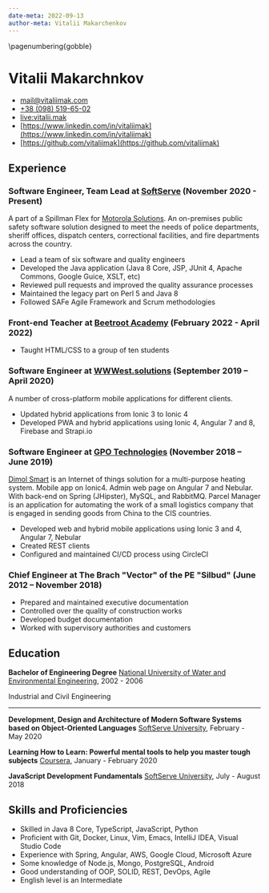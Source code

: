 ```yaml
---
date-meta: 2022-09-13
author-meta: Vitalii Makarchenkov
---
```

\pagenumbering{gobble}
# Vitalii Makarchnkov

- [mail@vitaliimak.com](mailto:mail@vitaliimak.com)
- [+38 (098) 519-65-02](tel:+380985196502)
- [live:vitalii.mak](tel:live:vitalii.mak)
- [https://www.linkedin.com/in/vitaliimak](https://www.linkedin.com/in/vitaliimak)
- [https://github.com/vitaliimak](https://github.com/vitaliimak)

## Experience

### Software Engineer, Team Lead at [SoftServe](https://www.softserveinc.com/) (November 2020 - Present)

A part of a Spillman Flex for [Motorola Solutions](https://www.motorolasolutions.com/). An on-premises public safety software solution designed to meet the needs of police departments, sheriff offices, dispatch centers, correctional facilities, and fire departments across the country.

- Lead a team of six software and quality engineers
- Developed the Java application (Java 8 Core, JSP, JUnit 4, Apache Commons, Google Guice, XSLT, etc)
- Reviewed pull requests and improved the quality assurance processes
- Maintained the legacy part on Perl 5 and Java 8
- Followed SAFe Agile Framework and Scrum methodologies

### Front-end Teacher at [Beetroot Academy](https://beetroot.academy/) (February 2022 - April 2022)

- Taught HTML/CSS to a group of ten students

### Software Engineer at [WWWest.solutions](https://wwwest.solutions/) (September 2019 – April 2020)

A number of cross-platform mobile applications for different clients.

- Updated hybrid applications from Ionic 3 to Ionic 4
- Developed PWA and hybrid applications using Ionic 4, Angular 7 and 8, Firebase and Strapi.io

### Software Engineer at [GPO Technologies](https://www.gpo-tech.com/) (November 2018 – June 2019)

[Dimol Smart](https://play.google.com/store/apps/details?id=gpo.dimol.smart.mobile&hl=en) is an Internet of things solution for a multi-purpose heating system. Mobile app on Ionic4. Admin web page on Angular 7 and Nebular. With back-end on Spring (JHipster), MySQL, and RabbitMQ.
Parcel Manager is an application for automating the work of a small logistics company that is engaged in sending goods from China to the CIS countries.

- Developed web and hybrid mobile applications using Ionic 3 and 4, Angular 7, Nebular
- Created REST clients
- Configured and maintained CI/CD process using CircleCI

### Chief Engineer at The Brach "Vector" of the PE "Silbud" (June 2012 – November 2018)

- Prepared and maintained executive documentation
- Controlled over the quality of construction works
- Developed budget documentation
- Worked with supervisory authorities and customers

## Education

**Bachelor of Engineering Degree** [National University of Water and Environmental Engineering](https://nuwm.edu.ua/), 2002 - 2006

Industrial and Civil Engineering

---

**Development, Design and Architecture of Modern Software Systems based on Object-Oriented Languages** [SoftServe University](https://career.softserveinc.com/en-us/university), February - May 2020

**Learning How to Learn: Powerful mental tools to help you master tough subjects** [Coursera](https://www.coursera.org/learn/learning-how-to-learn), January - February 2020

**JavaScript Development Fundamentals** [SoftServe University](https://career.softserveinc.com/en-us/university), July - August 2018

## Skills and Proficiencies
- Skilled in Java 8 Core, TypeScript, JavaScript, Python
- Proficient with Git, Docker, Linux, Vim, Emacs, IntelliJ IDEA, Visual Studio Code
- Experience with Spring, Angular, AWS, Google Cloud, Microsoft Azure
- Some knowledge of Node.js, Mongo, PostgreSQL, Android
- Good understanding of OOP, SOLID, REST, DevOps, Agile
- English level is an Intermediate
